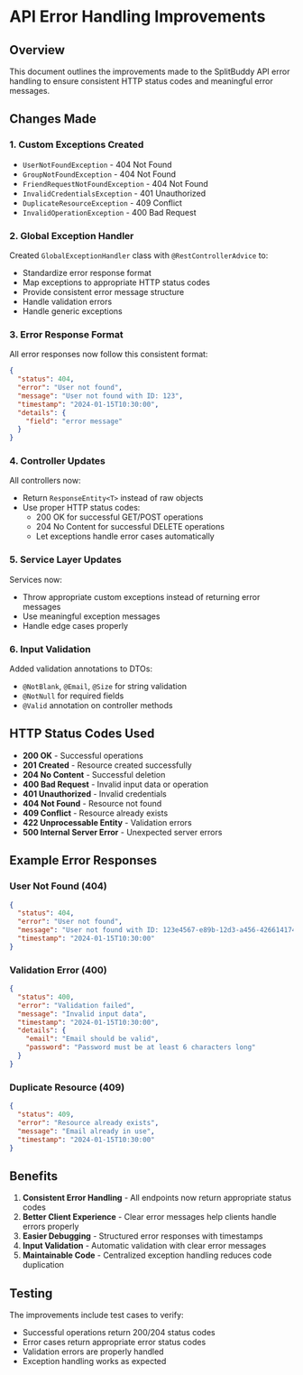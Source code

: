 # API Error Handling Improvements

## Overview
This document outlines the improvements made to the SplitBuddy API error handling to ensure consistent HTTP status codes and meaningful error messages.

## Changes Made

### 1. Custom Exceptions Created
- `UserNotFoundException` - 404 Not Found
- `GroupNotFoundException` - 404 Not Found  
- `FriendRequestNotFoundException` - 404 Not Found
- `InvalidCredentialsException` - 401 Unauthorized
- `DuplicateResourceException` - 409 Conflict
- `InvalidOperationException` - 400 Bad Request

### 2. Global Exception Handler
Created `GlobalExceptionHandler` class with `@RestControllerAdvice` to:
- Standardize error response format
- Map exceptions to appropriate HTTP status codes
- Provide consistent error message structure
- Handle validation errors
- Handle generic exceptions

### 3. Error Response Format
All error responses now follow this consistent format:
```json
{
  "status": 404,
  "error": "User not found",
  "message": "User not found with ID: 123",
  "timestamp": "2024-01-15T10:30:00",
  "details": {
    "field": "error message"
  }
}
```

### 4. Controller Updates
All controllers now:
- Return `ResponseEntity<T>` instead of raw objects
- Use proper HTTP status codes:
  - 200 OK for successful GET/POST operations
  - 204 No Content for successful DELETE operations
  - Let exceptions handle error cases automatically

### 5. Service Layer Updates
Services now:
- Throw appropriate custom exceptions instead of returning error messages
- Use meaningful exception messages
- Handle edge cases properly

### 6. Input Validation
Added validation annotations to DTOs:
- `@NotBlank`, `@Email`, `@Size` for string validation
- `@NotNull` for required fields
- `@Valid` annotation on controller methods

## HTTP Status Codes Used

- **200 OK** - Successful operations
- **201 Created** - Resource created successfully
- **204 No Content** - Successful deletion
- **400 Bad Request** - Invalid input data or operation
- **401 Unauthorized** - Invalid credentials
- **404 Not Found** - Resource not found
- **409 Conflict** - Resource already exists
- **422 Unprocessable Entity** - Validation errors
- **500 Internal Server Error** - Unexpected server errors

## Example Error Responses

### User Not Found (404)
```json
{
  "status": 404,
  "error": "User not found",
  "message": "User not found with ID: 123e4567-e89b-12d3-a456-426614174000",
  "timestamp": "2024-01-15T10:30:00"
}
```

### Validation Error (400)
```json
{
  "status": 400,
  "error": "Validation failed",
  "message": "Invalid input data",
  "timestamp": "2024-01-15T10:30:00",
  "details": {
    "email": "Email should be valid",
    "password": "Password must be at least 6 characters long"
  }
}
```

### Duplicate Resource (409)
```json
{
  "status": 409,
  "error": "Resource already exists",
  "message": "Email already in use",
  "timestamp": "2024-01-15T10:30:00"
}
```

## Benefits

1. **Consistent Error Handling** - All endpoints now return appropriate status codes
2. **Better Client Experience** - Clear error messages help clients handle errors properly
3. **Easier Debugging** - Structured error responses with timestamps
4. **Input Validation** - Automatic validation with clear error messages
5. **Maintainable Code** - Centralized exception handling reduces code duplication

## Testing

The improvements include test cases to verify:
- Successful operations return 200/204 status codes
- Error cases return appropriate error status codes
- Validation errors are properly handled
- Exception handling works as expected
